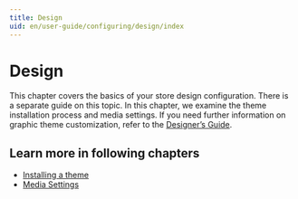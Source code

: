 ```yaml
---
title: Design
uid: en/user-guide/configuring/design/index
---
```


# Design

This chapter covers the basics of your store design configuration. There is a separate guide on this topic. In this chapter, we examine the theme installation process and media settings. If you need further information on graphic theme customization, refer to the [Designer’s Guide](xref:en/developer/design/index).

## Learn more in following chapters

- [Installing a theme](xref:en/user-guide/configuring/design/installing-theme)
- [Media Settings](xref:en/user-guide/configuring/design/media-settings)
